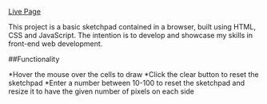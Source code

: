 [Live Page](https://cnpcnpcnp.github.io/etch-a-sketch/)

This project is a basic sketchpad contained in a browser, built using HTML, CSS
and JavaScript. The intention is to develop and showcase my skills in front-end
web development. 

##Functionality

*Hover the mouse over the cells to draw
*Click the clear button to reset the sketchpad
*Enter a number between 10-100 to reset the sketchpad and resize it to have the
given number of pixels on each side